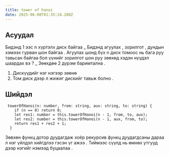 ```yaml
---
title: tower of hanoi
date: 2025-06-08T01:35:24.208Z
---
```


## Асуудал

Бидэнд 1 ээс n хүртэлх диск байгаа \_ Бидэнд агуулах , зорилгот , дундын хэмээх гурван шон байгаа . Агуулах шонд бүх n диск томоос нь бага руу тавьсан байгаа бол үүнийг зорилгот шон руу зөөхөд хэдэн нүүдэл шаардах вэ ? \_ Зөөхдөө 2 дүрэм баримтална .

1. Дискүүдийг нэг нэгээр зөөнө
2. Том диск дээр л жижиг дискийг тавьж болно .

## Шийдэл

```
 towerOfHanoi(n: number, from: string, aux: string, to: string) {
    if (n == 0) return 0;
    let res1: number = this.towerOfHanoi(n - 1, from, to, aux);
    let res2: number = this.towerOfHanoi(n - 1, aux, from, to);
    return res1 + res2 + 1;
  }
```

Зөвхөн функц дотор дуудагдаж хоёр рекурсив функц дуудагдсаны дараа л нэг үйлдэл хийгдлээ гэсэн үг ажээ .
Тиймээс сүүлд нь өмнөх утгууд дээр нэгийг нэмээд буцаалаа .
